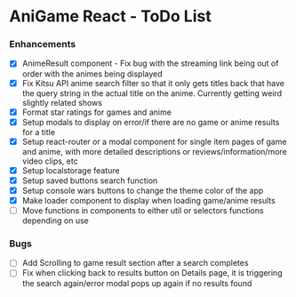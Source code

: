 # AniGame React - ToDo List

### Enhancements

-   [x] AnimeResult component - Fix bug with the streaming link being out of order with the animes being displayed
-   [x] Fix Kitsu API anime search filter so that it only gets titles back that have the query string in the actual title on the anime. Currently getting weird slightly related shows
-   [x] Format star ratings for games and anime
-   [x] Setup modals to display on error/if there are no game or anime results for a title
-   [x] Setup react-router or a modal component for single item pages of game and anime, with more detailed descriptions or reviews/information/more video clips, etc
-   [x] Setup localstorage feature
-   [x] Setup saved buttons search function
-   [x] Setup console wars buttons to change the theme color of the app
-   [x] Make loader component to display when loading game/anime results
-   [ ] Move functions in components to either util or selectors functions depending on use

### Bugs

-   [ ] Add Scrolling to game result section after a search completes
-   [ ] Fix when clicking back to results button on Details page, it is triggering the search again/error modal pops up again if no results found
